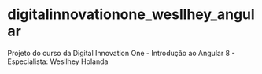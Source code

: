 # digitalinnovationone_wesllhey_angular
Projeto do curso da Digital Innovation One - Introdução ao Angular 8 - Especialista: Wesllhey Holanda
